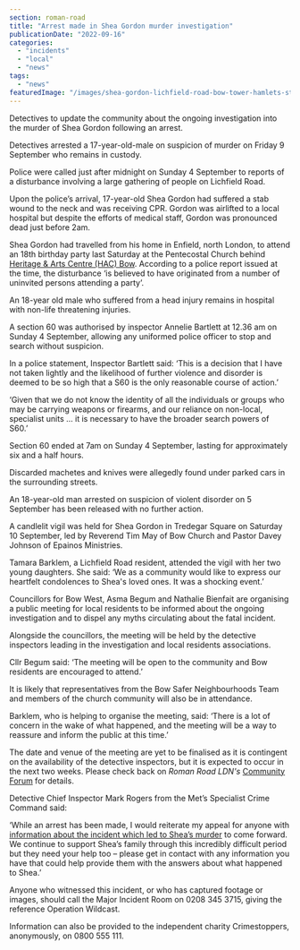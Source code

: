 ```yaml
---
section: roman-road
title: "Arrest made in Shea Gordon murder investigation"
publicationDate: "2022-09-16"
categories: 
  - "incidents"
  - "local"
  - "news"
tags: 
  - "news"
featuredImage: "/images/shea-gordon-lichfield-road-bow-tower-hamlets-stabbing.jpg"
---
```


Detectives to update the community about the ongoing investigation into the murder of Shea Gordon following an arrest.

Detectives arrested a 17-year-old-male on suspicion of murder on Friday 9 September who remains in custody. 

Police were called just after midnight on Sunday 4 September to reports of a disturbance involving a large gathering of people on Lichfield Road. 

Upon the police’s arrival, 17-year-old Shea Gordon had suffered a stab wound to the neck and was receiving CPR. Gordon was airlifted to a local hospital but despite the efforts of medical staff, Gordon was pronounced dead just before 2am. 

Shea Gordon had travelled from his home in Enfield, north London, to attend an 18th birthday party last Saturday at the Pentecostal Church behind [Heritage & Arts Centre (HAC) Bow](https://romanroadlondon.com/julian-mcintosh-architect-bbc2-your-home-made-perfect/). According to a police report issued at the time, the disturbance ‘is believed to have originated from a number of uninvited persons attending a party’. 

An 18-year old male who suffered from a head injury remains in hospital with non-life threatening injuries. 

A section 60 was authorised by inspector Annelie Bartlett at 12.36 am on Sunday 4 September, allowing any uniformed police officer to stop and search without suspicion. 

In a police statement, Inspector Bartlett said: ‘This is a decision that I have not taken lightly and the likelihood of further violence and disorder is deemed to be so high that a S60 is the only reasonable course of action.’

‘Given that we do not know the identity of all the individuals or groups who may be carrying weapons or firearms, and our reliance on non-local, specialist units … it is necessary to have the broader search powers of S60.’ 

Section 60 ended at 7am on Sunday 4 September, lasting for approximately six and a half hours. 

Discarded machetes and knives were allegedly found under parked cars in the surrounding streets. 

An 18-year-old man arrested on suspicion of violent disorder on 5 September has been released with no further action. 

A candlelit vigil was held for Shea Gordon in Tredegar Square on Saturday 10 September, led by Reverend Tim May of Bow Church and Pastor Davey Johnson of Epainos Ministries. 

Tamara Barklem, a Lichfield Road resident, attended the vigil with her two young daughters. She said: ‘We as a community would like to express our heartfelt condolences to Shea's loved ones. It was a shocking event.’

Councillors for Bow West, Asma Begum and Nathalie Bienfait are organising a public meeting for local residents to be informed about the ongoing investigation and to dispel any myths circulating about the fatal incident. 

Alongside the councillors, the meeting will be held by the detective inspectors leading in the investigation and local residents associations. 

Cllr Begum said: ‘The meeting will be open to the community and Bow residents are encouraged to attend.’ 

It is likely that representatives from the Bow Safer Neighbourhoods Team and members of the church community will also be in attendance. 

Barklem, who is helping to organise the meeting, said: ‘There is a lot of concern in the wake of what happened, and the meeting will be a way to reassure and inform the public at this time.’ 

The date and venue of the meeting are yet to be finalised as it is contingent on the availability of the detective inspectors, but it is expected to occur in the next two weeks. Please check back on _Roman Road LDN's_ [Community Forum](https://romanroadlondon.com/notices/) for details. 

Detective Chief Inspector Mark Rogers from the Met’s Specialist Crime Command said:

‘While an arrest has been made, I would reiterate my appeal for anyone with [information about the incident which led to Shea’s murder](https://news.met.police.uk/images/shae-gordon1-2581550) to come forward. We continue to support Shea’s family through this incredibly difficult period but they need your help too – please get in contact with any information you have that could help provide them with the answers about what happened to Shea.’

Anyone who witnessed this incident, or who has captured footage or images, should call the Major Incident Room on 0208 345 3715, giving the reference Operation Wildcast.

Information can also be provided to the independent charity Crimestoppers, anonymously, on 0800 555 111.


